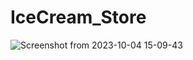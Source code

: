 # IceCream_Store


![Screenshot from 2023-10-04 15-09-43](https://github.com/AnshikaSrivastava25/IceCream_Store/assets/75130949/9f3b9371-b008-49c5-b9a6-46e8bb63bb6f)
